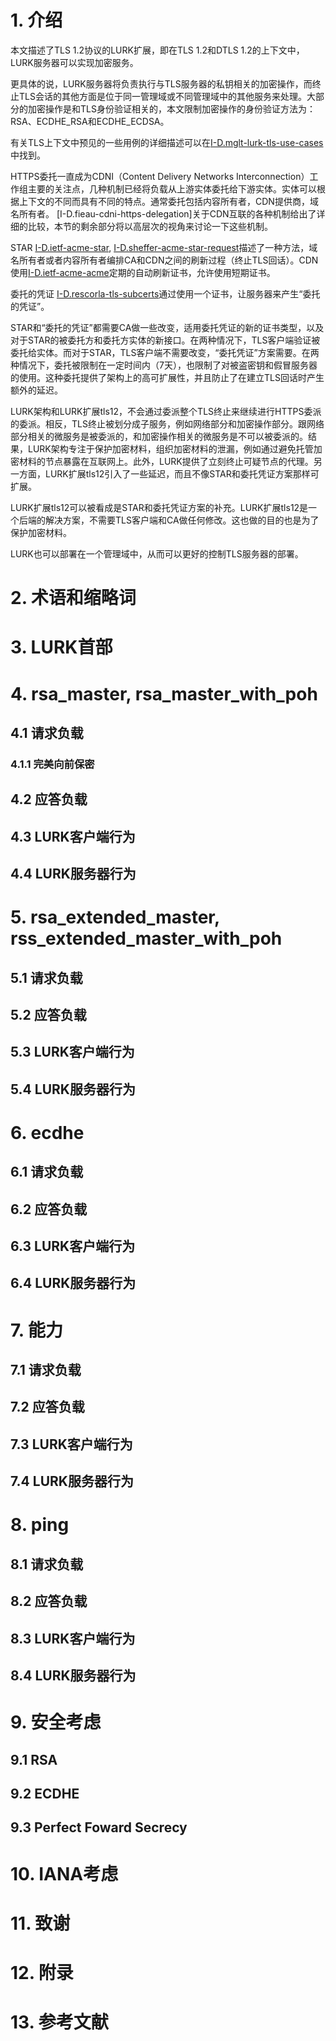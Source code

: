# 1. 介绍
本文描述了TLS 1.2协议的LURK扩展，即在TLS 1.2和DTLS 1.2的上下文中，LURK服务器可以实现加密服务。

更具体的说，LURK服务器将负责执行与TLS服务器的私钥相关的加密操作，而终止TLS会话的其他方面是位于同一管理域或不同管理域中的其他服务来处理。大部分的加密操作是和TLS身份验证相关的，本文限制加密操作的身份验证方法为：RSA、ECDHE_RSA和ECDHE_ECDSA。

有关TLS上下文中预见的一些用例的详细描述可以在[I-D.mglt-lurk-tls-use-cases](https://tools.ietf.org/html/draft-mglt-lurk-tls12-01#ref-I-D.mglt-lurk-tls-use-cases)中找到。

HTTPS委托一直成为CDNI（Content Delivery Networks Interconnection）工作组主要的关注点，几种机制已经将负载从上游实体委托给下游实体。实体可以根据上下文的不同而具有不同的特点。通常委托包括内容所有者，CDN提供商，域名所有者。 [I-D.fieau-cdni-https-delegation]关于CDN互联的各种机制给出了详细的比较，本节的剩余部分将以高层次的视角来讨论一下这些机制。

STAR [I-D.ietf-acme-star](https://tools.ietf.org/html/draft-mglt-lurk-tls12-01#ref-I-D.ietf-acme-star),
[I-D.sheffer-acme-star-request](https://tools.ietf.org/html/draft-mglt-lurk-tls12-01#ref-I-D.sheffer-acme-star-request)描述了一种方法，域名所有者或者内容所有者编排CA和CDN之间的刷新过程（终止TLS回话）。CDN使用[I-D.ietf-acme-acme](https://tools.ietf.org/html/draft-mglt-lurk-tls12-01#ref-I-D.ietf-acme-acme)定期的自动刷新证书，允许使用短期证书。

委托的凭证 [I-D.rescorla-tls-subcerts](https://tools.ietf.org/html/draft-mglt-lurk-tls12-01#ref-I-D.rescorla-tls-subcerts)通过使用一个证书，让服务器来产生“委托的凭证”。

STAR和“委托的凭证”都需要CA做一些改变，适用委托凭证的新的证书类型，以及对于STAR的被委托方和委托方实体的新接口。在两种情况下，TLS客户端验证被委托给实体。而对于STAR，TLS客户端不需要改变，“委托凭证”方案需要。在两种情况下，委托被限制在一定时间内（7天），也限制了对被盗密钥和假冒服务器的使用。这种委托提供了架构上的高可扩展性，并且防止了在建立TLS回话时产生额外的延迟。

LURK架构和LURK扩展tls12，不会通过委派整个TLS终止来继续进行HTTPS委派的委派。相反，TLS终止被划分成子服务，例如网络部分和加密操作部分。跟网络部分相关的微服务是被委派的，和加密操作相关的微服务是不可以被委派的。结果，LURK架构专注于保护加密材料，组织加密材料的泄漏，例如通过避免托管加密材料的节点暴露在互联网上。此外，LURK提供了立刻终止可疑节点的代理。另一方面，LURK扩展tls12引入了一些延迟，而且不像STAR和委托凭证方案那样可扩展。

LURK扩展tls12可以被看成是STAR和委托凭证方案的补充。LURK扩展tls12是一个后端的解决方案，不需要TLS客户端和CA做任何修改。这也做的目的也是为了保护加密材料。

LURK也可以部署在一个管理域中，从而可以更好的控制TLS服务器的部署。
# 2. 术语和缩略词
# 3. LURK首部
# 4. rsa_master, rsa_master_with_poh
## 4.1 请求负载
### 4.1.1 完美向前保密
## 4.2 应答负载
## 4.3 LURK客户端行为
## 4.4 LURK服务器行为
# 5. rsa_extended_master, rss_extended_master_with_poh
## 5.1 请求负载
## 5.2 应答负载
## 5.3 LURK客户端行为
## 5.4 LURK服务器行为
# 6. ecdhe
## 6.1 请求负载
## 6.2 应答负载
## 6.3 LURK客户端行为
## 6.4 LURK服务器行为
# 7. 能力
## 7.1 请求负载
## 7.2 应答负载
## 7.3 LURK客户端行为
## 7.4 LURK服务器行为
# 8. ping
## 8.1 请求负载
## 8.2 应答负载
## 8.3 LURK客户端行为
## 8.4 LURK服务器行为
# 9. 安全考虑
## 9.1 RSA
## 9.2 ECDHE
## 9.3 Perfect Foward Secrecy
# 10. IANA考虑
# 11. 致谢
# 12. 附录
# 13. 参考文献

